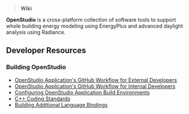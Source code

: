 > **Wiki**

**OpenStudio** is a cross-platform collection of software tools to support whole building energy modeling using EnergyPlus and advanced daylight analysis using Radiance.

## Developer Resources

### Building OpenStudio
* [OpenStudio Application's GitHub Workflow for External Developers](OpenStudio-Application-GitHub-Workflow-For-External-Developers)
* [OpenStudio Application's GitHub Workflow for Internal Developers](OpenStudio-Application-GitHub-Workflow-For-Internal-Developers)
* [Configuring OpenStudio Application Build Environments](Configuring-OpenStudioApplication-Build-Environments)
* [C++ Coding Standards](Cpp-Coding-Standards)
* [Building Additional Language Bindings](Building-Additional-Language-Bindings)
